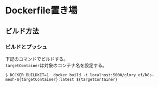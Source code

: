 # Dockerfile置き場
## ビルド方法
### ビルドとプッシュ
下記のコマンドでビルドする。  
`targetContainer`は対象のコンテナ名を設定する。  

```
$ DOCKER_BUILDKIT=1  docker build -t localhost:5000/glory_of/k8s-mesh-${targetContainer}:latest ${targetContainer}
```
